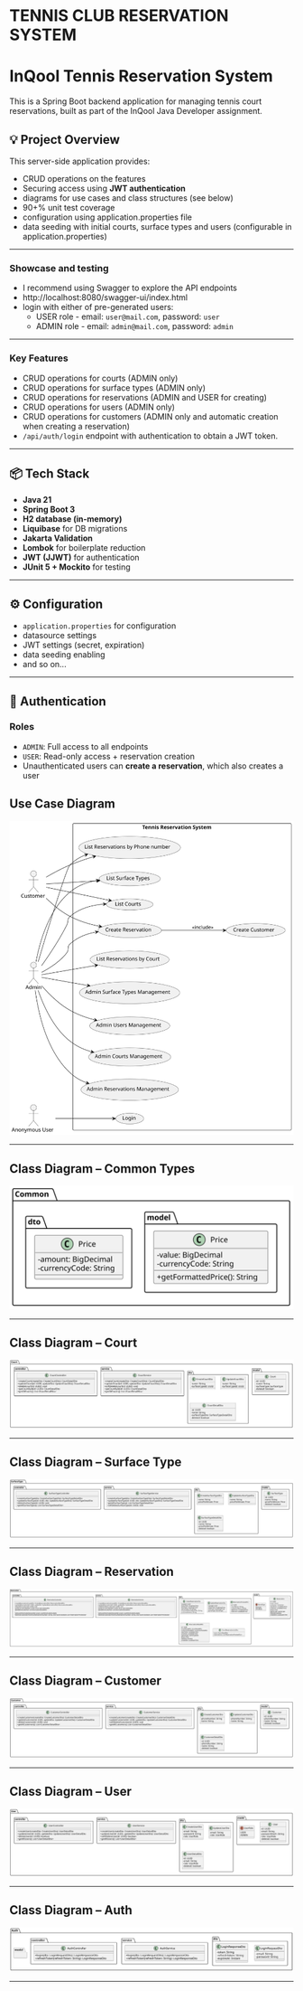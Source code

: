 # **TENNIS CLUB RESERVATION SYSTEM**

# InQool Tennis Reservation System

This is a Spring Boot backend application for managing tennis court reservations, built as part of the InQool Java
Developer assignment.

## 💡 Project Overview

This server-side application provides:

- CRUD operations on the features
- Securing access using **JWT authentication**
- diagrams for use cases and class structures (see below)
- 90+% unit test coverage
- configuration using application.properties file
- data seeding with initial courts, surface types and users (configurable in application.properties)

---

### Showcase and testing

- I recommend using Swagger to explore the API endpoints
- http://localhost:8080/swagger-ui/index.html
- login with either of pre-generated users:
    - USER role - email: `user@mail.com`, password: `user`
    - ADMIN role - email: `admin@mail.com`, password: `admin`

---

### Key Features

- CRUD operations for courts (ADMIN only)
- CRUD operations for surface types (ADMIN only)
- CRUD operations for reservations (ADMIN and USER for creating)
- CRUD operations for users (ADMIN only)
- CRUD operations for customers (ADMIN only and automatic creation when creating a reservation)
- `/api/auth/login` endpoint with authentication to obtain a JWT token.

---

## 📦 Tech Stack

- **Java 21**
- **Spring Boot 3**
- **H2 database (in-memory)**
- **Liquibase** for DB migrations
- **Jakarta Validation**
- **Lombok** for boilerplate reduction
- **JWT (JJWT)** for authentication
- **JUnit 5 + Mockito** for testing

---

## ⚙️ Configuration

- `application.properties` for configuration
- datasource settings
- JWT settings (secret, expiration)
- data seeding enabling
- and so on...

---

## 🔐 Authentication

### Roles

- `ADMIN`: Full access to all endpoints
- `USER`: Read-only access + reservation creation
- Unauthenticated users can **create a reservation**, which also creates a user

## Use Case Diagram

![Use Case](docs/diagram-img/usecase.svg)

---

## Class Diagram – Common Types

![Common](docs/diagram-img/class-common.svg)

---

## Class Diagram – Court

![Court](docs/diagram-img/class-court.svg)

---

## Class Diagram – Surface Type

![Surface Type](docs/diagram-img/class-surfaceType.svg)

---

## Class Diagram – Reservation

![Reservation](docs/diagram-img/class-reservation.svg)

---

## Class Diagram – Customer

![Customer](docs/diagram-img/class-customer.svg)

---

## Class Diagram – User

![User](docs/diagram-img/class-user.svg)

---

## Class Diagram – Auth

![Auth](docs/diagram-img/class-auth.svg)

---
